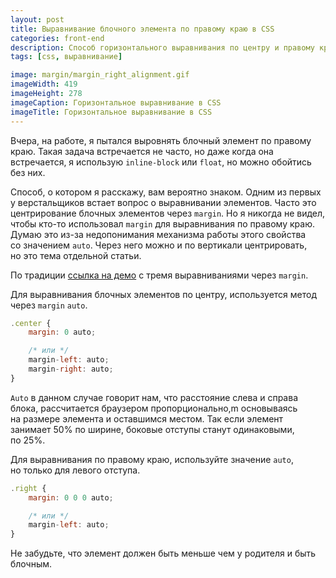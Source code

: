 ```yaml
---
layout: post
title: Выравнивание блочного элемента по правому краю в CSS
categories: front-end
description: Способ горизонтального выравнивания по центру и правому краю для блочных элементов через CSS
tags: [css, выравнивание]

image: margin/margin_right_alignment.gif
imageWidth: 419
imageHeight: 278
imageCaption: Горизонтальное выравнивание в CSS
imageTitle: Горизонтальное выравнивание в CSS
---
```


Вчера, на работе, я пытался выровнять блочный элемент по правому краю. Такая задача встречается не часто, но даже когда она встречается, я использую `inline-block` или `float`, но можно обойтись без них.

<!-- more -->

Способ, о котором я расскажу, вам вероятно знаком. Одним из первых у верстальщиков встает вопрос о выравнивании элементов. Часто это центрирование блочных элементов через `margin`. Но я никогда не видел, чтобы кто-то использовал `margin` для выравнивания по правому краю. Думаю это из-за недопонимания механизма работы этого свойства со значением `auto`. Через него можно и по вертикали центрировать, но это тема отдельной статьи.

По традиции [ссылка на демо](/demo/margin-right/) с тремя выравниваниями через `margin`.

Для выравнивания блочных элементов по центру, используется метод через `margin` `auto`.

~~~js
.center {
    margin: 0 auto;

    /* или */
    margin-left: auto;
    margin-right: auto;
}
~~~

`Auto` в данном случае говорит нам, что расстояние слева и справа блока, рассчитается браузером пропорционально,m основываясь на размере элемента и оставшимся местом. Так если элемент занимает 50% по ширине, боковые отступы станут одинаковыми, по 25%.

Для выравнивания по правому краю, используйте значение `auto`, но только для левого отступа.

~~~js
.right {
    margin: 0 0 0 auto;

    /* или */
    margin-left: auto;
}
~~~

Не забудьте, что элемент должен быть меньше чем у родителя и быть блочным.
